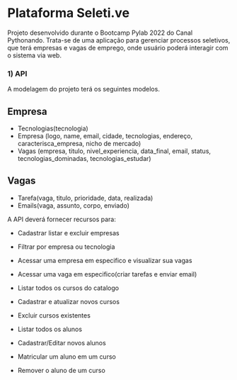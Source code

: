 # Plataforma Seleti.ve

Projeto desenvolvido durante o Bootcamp Pylab 2022 do Canal Pythonando. Trata-se de uma aplicação para gerenciar processos seletivos,
que terá empresas e vagas de emprego, onde usuário poderá interagir com o sistema via web.

### 1) API

A modelagem do projeto terá os seguintes modelos.

## Empresa	
- Tecnologias(tecnologia)
- Empresa (logo, name, email, cidade, tecnologias, endereço, caracterisca_empresa, nicho de mercado)
- Vagas (empresa, titulo, nivel_experiencia, data_final, email, status, tecnologias_dominadas, tecnologias_estudar)

## Vagas
- Tarefa(vaga, titulo, prioridade, data, realizada)
- Emails(vaga, assunto, corpo, enviado)

A API deverá fornecer recursos para:

- Cadastrar listar e excluir empresas
- Filtrar por empresa ou tecnologia
- Acessar uma empresa em especifico e visualizar sua vagas
- Acessar uma vaga em especifico(criar tarefas e enviar email)

- Listar todos os cursos do catalogo 
- Cadastrar e atualizar novos cursos 
- Excluir cursos existentes 
- Listar todos os alunos 
- Cadastrar/Editar novos alunos 
- Matricular um aluno em um curso
- Remover o aluno de um curso


